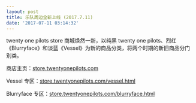 ```yaml
---
layout: post
title: 乐队周边全新上线 (2017.7.11)
date: '2017-07-11 03:14:32'
---
```



twenty one pilots store 商城焕然一新，以纯黑 twenty one pilots、烈红《Blurryface》和淡蓝《Vessel》为新的商品分类，将两个时期的新旧商品分门别类。

商店主页：[store.twentyonepilots.com](http://store.twentyonepilots.com)

Vessel 专区：[store.twentyonepilots.com/vessel.html](http://store.twentyonepilots.com/vessel.html)

Blurryface 专区：[store.twentyonepilots.com/blurryface.html](http://store.twentyonepilots.com/blurryface.html)


